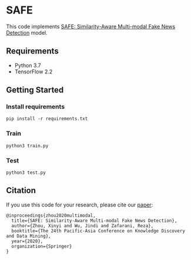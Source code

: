 # SAFE
This code implements [SAFE: Similarity-Aware Multi-modal Fake News Detection](https://link.springer.com/chapter/10.1007/978-3-030-47436-2_27) model.


## Requirements
- Python 3.7
- TensorFlow 2.2

## Getting Started

### Install requirements
```
pip install -r requirements.txt
```

### Train
```
python3 train.py
```


### Test
```
python3 test.py
```

## Citation
If you use this code for your research, please cite our [paper](https://link.springer.com/chapter/10.1007/978-3-030-47436-2_27):
```
@inproceedings{zhou2020multimodal,
  title={SAFE: Similarity-Aware Multi-modal Fake News Detection},
  author={Zhou, Xinyi and Wu, Jindi and Zafarani, Reza},
  booktitle={The 24th Pacific-Asia Conference on Knowledge Discovery and Data Mining},
  year={2020},
  organization={Springer}
}
```


